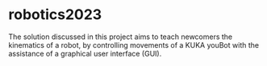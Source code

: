 # robotics2023
The solution discussed in this project aims to teach newcomers the kinematics of a robot, by controlling movements of a KUKA  youBot with the assistance of a graphical user interface (GUI).
